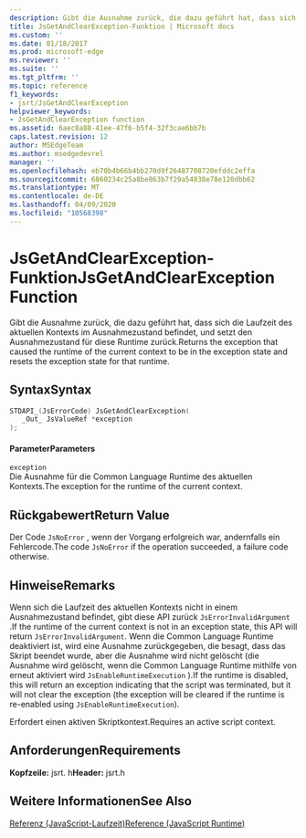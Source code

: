 ```yaml
---
description: Gibt die Ausnahme zurück, die dazu geführt hat, dass sich die Laufzeit des aktuellen Kontexts im Ausnahmezustand befindet, und setzt den Ausnahmezustand für diese Runtime zurück.
title: JsGetAndClearException-Funktion | Microsoft docs
ms.custom: ''
ms.date: 01/18/2017
ms.prod: microsoft-edge
ms.reviewer: ''
ms.suite: ''
ms.tgt_pltfrm: ''
ms.topic: reference
f1_keywords:
- jsrt/JsGetAndClearException
helpviewer_keywords:
- JsGetAndClearException function
ms.assetid: 6aec8a88-41ee-47f6-b5f4-32f3cae6bb7b
caps.latest.revision: 12
author: MSEdgeTeam
ms.author: msedgedevrel
manager: ''
ms.openlocfilehash: eb70b4b66b4bb270d9f26487708720efddc2effa
ms.sourcegitcommit: 6860234c25a8be863b7f29a54838e78e120dbb62
ms.translationtype: MT
ms.contentlocale: de-DE
ms.lasthandoff: 04/09/2020
ms.locfileid: "10568398"
---
```

# <span data-ttu-id="c4bc4-103">JsGetAndClearException-Funktion</span><span class="sxs-lookup"><span data-stu-id="c4bc4-103">JsGetAndClearException Function</span></span>
<span data-ttu-id="c4bc4-104">Gibt die Ausnahme zurück, die dazu geführt hat, dass sich die Laufzeit des aktuellen Kontexts im Ausnahmezustand befindet, und setzt den Ausnahmezustand für diese Runtime zurück.</span><span class="sxs-lookup"><span data-stu-id="c4bc4-104">Returns the exception that caused the runtime of the current context to be in the exception state and resets the exception state for that runtime.</span></span>  
  
## <span data-ttu-id="c4bc4-105">Syntax</span><span class="sxs-lookup"><span data-stu-id="c4bc4-105">Syntax</span></span>  
  
```cpp  
STDAPI_(JsErrorCode) JsGetAndClearException(  
   _Out_ JsValueRef *exception  
);  
```  
  
#### <span data-ttu-id="c4bc4-106">Parameter</span><span class="sxs-lookup"><span data-stu-id="c4bc4-106">Parameters</span></span>  
 `exception`  
 <span data-ttu-id="c4bc4-107">Die Ausnahme für die Common Language Runtime des aktuellen Kontexts.</span><span class="sxs-lookup"><span data-stu-id="c4bc4-107">The exception for the runtime of the current context.</span></span>  
  
## <span data-ttu-id="c4bc4-108">Rückgabewert</span><span class="sxs-lookup"><span data-stu-id="c4bc4-108">Return Value</span></span>  
 <span data-ttu-id="c4bc4-109">Der Code `JsNoError` , wenn der Vorgang erfolgreich war, andernfalls ein Fehlercode.</span><span class="sxs-lookup"><span data-stu-id="c4bc4-109">The code `JsNoError` if the operation succeeded, a failure code otherwise.</span></span>  
  
## <span data-ttu-id="c4bc4-110">Hinweise</span><span class="sxs-lookup"><span data-stu-id="c4bc4-110">Remarks</span></span>  
 <span data-ttu-id="c4bc4-111">Wenn sich die Laufzeit des aktuellen Kontexts nicht in einem Ausnahmezustand befindet, gibt diese API zurück `JsErrorInvalidArgument` .</span><span class="sxs-lookup"><span data-stu-id="c4bc4-111">If the runtime of the current context is not in an exception state, this API will return `JsErrorInvalidArgument`.</span></span> <span data-ttu-id="c4bc4-112">Wenn die Common Language Runtime deaktiviert ist, wird eine Ausnahme zurückgegeben, die besagt, dass das Skript beendet wurde, aber die Ausnahme wird nicht gelöscht (die Ausnahme wird gelöscht, wenn die Common Language Runtime mithilfe von erneut aktiviert wird `JsEnableRuntimeExecution` ).</span><span class="sxs-lookup"><span data-stu-id="c4bc4-112">If the runtime is disabled, this will return an exception indicating that the script was terminated, but it will not clear the exception (the exception will be cleared if the runtime is re-enabled using `JsEnableRuntimeExecution`).</span></span>  
  
 <span data-ttu-id="c4bc4-113">Erfordert einen aktiven Skriptkontext.</span><span class="sxs-lookup"><span data-stu-id="c4bc4-113">Requires an active script context.</span></span>  
  
## <span data-ttu-id="c4bc4-114">Anforderungen</span><span class="sxs-lookup"><span data-stu-id="c4bc4-114">Requirements</span></span>  
 <span data-ttu-id="c4bc4-115">**Kopfzeile:** jsrt. h</span><span class="sxs-lookup"><span data-stu-id="c4bc4-115">**Header:** jsrt.h</span></span>  
  
## <span data-ttu-id="c4bc4-116">Weitere Informationen</span><span class="sxs-lookup"><span data-stu-id="c4bc4-116">See Also</span></span>  
 [<span data-ttu-id="c4bc4-117">Referenz (JavaScript-Laufzeit)</span><span class="sxs-lookup"><span data-stu-id="c4bc4-117">Reference (JavaScript Runtime)</span></span>](../chakra-hosting/reference-javascript-runtime.md)